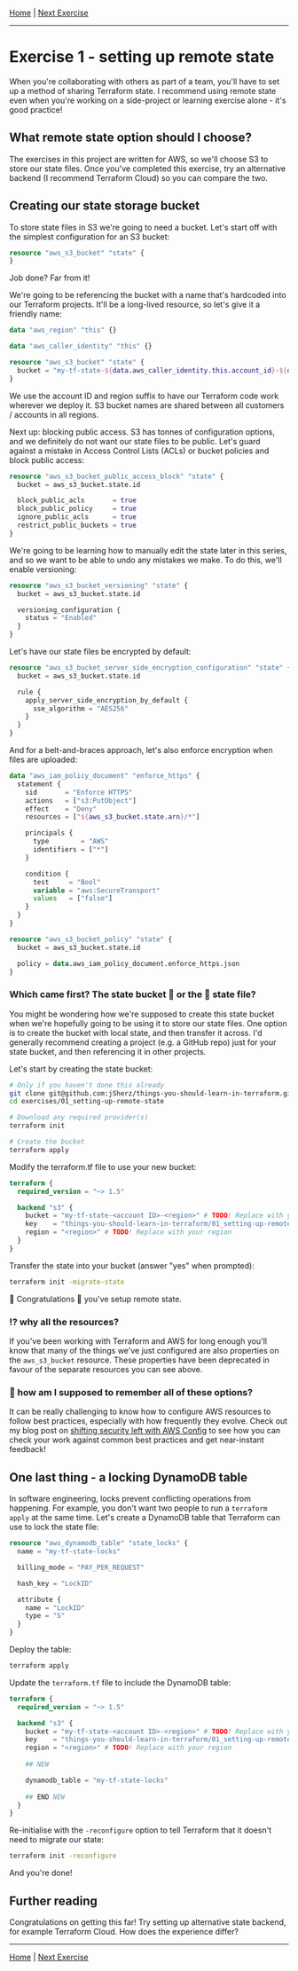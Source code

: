 [Home] | [Next Exercise]

[Home]: ../../README.md
[Next Exercise]: ../02_pull-and-inspect-state/README.md

---

# Exercise 1 - setting up remote state 

When you're collaborating with others as part of a team, you'll have to set up
a method of sharing Terraform state. I recommend using remote state even when
you're working on a side-project or learning exercise alone - it's good
practice!

## What remote state option should I choose?

The exercises in this project are written for AWS, so we'll choose S3 to store
our state files. Once you've completed this exercise, try an alternative
backend (I recommend Terraform Cloud) so you can compare the two.

## Creating our state storage bucket

To store state files in S3 we're going to need a bucket. Let's start off with
the simplest configuration for an S3 bucket:

```terraform
resource "aws_s3_bucket" "state" {
}
```

Job done? Far from it!

We're going to be referencing the bucket with a name that's hardcoded into our
Terraform projects. It'll be a long-lived resource, so let's give it a friendly
name:

```terraform
data "aws_region" "this" {}

data "aws_caller_identity" "this" {}

resource "aws_s3_bucket" "state" {
  bucket = "my-tf-state-${data.aws_caller_identity.this.account_id}-${data.aws_region.this.name}"
}
```

We use the account ID and region suffix to have our Terraform code work
wherever we deploy it. S3 bucket names are shared between all customers /
accounts in all regions.

Next up: blocking public access. S3 has tonnes of configuration options, and we
definitely do not want our state files to be public. Let's guard against a
mistake in Access Control Lists (ACLs) or bucket policies and block public
access:

```terraform
resource "aws_s3_bucket_public_access_block" "state" {
  bucket = aws_s3_bucket.state.id

  block_public_acls       = true
  block_public_policy     = true
  ignore_public_acls      = true
  restrict_public_buckets = true
}
```

We're going to be learning how to manually edit the state later in this series,
and so we want to be able to undo any mistakes we make. To do this, we'll
enable versioning:

```terraform
resource "aws_s3_bucket_versioning" "state" {
  bucket = aws_s3_bucket.state.id

  versioning_configuration {
    status = "Enabled"
  }
}
```

Let's have our state files be encrypted by default:

```terraform
resource "aws_s3_bucket_server_side_encryption_configuration" "state" {
  bucket = aws_s3_bucket.state.id

  rule {
    apply_server_side_encryption_by_default {
      sse_algorithm = "AES256"
    }
  }
}
```

And for a belt-and-braces approach, let's also enforce encryption when files
are uploaded:

```terraform
data "aws_iam_policy_document" "enforce_https" {
  statement {
    sid       = "Enforce HTTPS"
    actions   = ["s3:PutObject"]
    effect    = "Deny"
    resources = ["${aws_s3_bucket.state.arn}/*"]

    principals {
      type        = "AWS"
      identifiers = ["*"]
    }

    condition {
      test     = "Bool"
      variable = "aws:SecureTransport"
      values   = ["false"]
    }
  }
}

resource "aws_s3_bucket_policy" "state" {
  bucket = aws_s3_bucket.state.id

  policy = data.aws_iam_policy_document.enforce_https.json
}
```

### Which came first? The state bucket 🐔 or the 🥚 state file?

You might be wondering how we're supposed to create this state bucket when
we're hopefully going to be using it to store our state files. One option is to
create the bucket with local state, and then transfer it across. I'd generally
recommend creating a project (e.g. a GitHub repo) just for your state bucket,
and then referencing it in other projects.

Let's start by creating the state bucket:

```bash
# Only if you haven't done this already
git clone git@github.com:jSherz/things-you-should-learn-in-terraform.git
cd exercises/01_setting-up-remote-state

# Download any required provider(s)
terraform init

# Create the bucket
terraform apply
```

Modify the terraform.tf file to use your new bucket:

```terraform
terraform {
  required_version = "~> 1.5"

  backend "s3" {
    bucket = "my-tf-state-<account ID>-<region>" # TODO! Replace with your values
    key    = "things-you-should-learn-in-terraform/01_setting-up-remote-state/terraform.tfstate"
    region = "<region>" # TODO! Replace with your region
  }
}
```

Transfer the state into your bucket (answer "yes" when prompted):

```bash
terraform init -migrate-state
```

🎉 Congratulations 🎉 you've setup remote state.

### ⁉️ why all the resources?

If you've been working with Terraform and AWS for long enough you'll know that
many of the things we've just configured are also properties on the
`aws_s3_bucket` resource. These properties have been deprecated in favour of
the separate resources you can see above.

### 🤯 how am I supposed to remember all of these options?

It can be really challenging to know how to configure AWS resources to follow
best practices, especially with how frequently they evolve. Check out my blog
post on [shifting security left with AWS Config] to see how you can check your
work against common best practices and get near-instant feedback!

[shifting security left with AWS Config]: https://jsherz.com/aws/security/terraform/lambda/2023/05/27/shift-security-left-aws-config.html

## One last thing - a locking DynamoDB table

In software engineering, locks prevent conflicting operations from happening.
For example, you don't want two people to run a `terraform apply` at the same
time. Let's create a DynamoDB table that Terraform can use to lock the state
file:

```terraform
resource "aws_dynamodb_table" "state_locks" {
  name = "my-tf-state-locks"

  billing_mode = "PAY_PER_REQUEST"

  hash_key = "LockID"

  attribute {
    name = "LockID"
    type = "S"
  }
}
```

Deploy the table:

```bash
terraform apply
```

Update the `terraform.tf` file to include the DynamoDB table:

```terraform
terraform {
  required_version = "~> 1.5"

  backend "s3" {
    bucket = "my-tf-state-<account ID>-<region>" # TODO! Replace with your values
    key    = "things-you-should-learn-in-terraform/01_setting-up-remote-state/terraform.tfstate"
    region = "<region>" # TODO! Replace with your region
    
    ## NEW

    dynamodb_table = "my-tf-state-locks"
    
    ## END NEW
  }
}
```

Re-initialise with the `-reconfigure` option to tell Terraform that it doesn't
need to migrate our state:

```bash
terraform init -reconfigure
```

And you're done!

## Further reading

Congratulations on getting this far! Try setting up alternative state backend,
for example Terraform Cloud. How does the experience differ?

---

[Home] | [Next Exercise]
